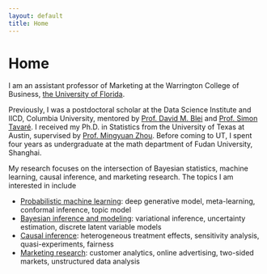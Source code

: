 ```yaml
---
layout: default
title: Home
---
```


<div>
 <h1 class="page-title">Home</h1>
</div>

<div>
<div class="row">
  <p>
   
 <p> I am an assistant professor of Marketing at the Warrington College of Business, <a href="https://www.ufl.edu">the University of Florida</a>. </p>
 

 
<p>  Previously, I was a postdoctoral scholar at the Data Science Institute and IICD, Columbia University, mentored by <a href="http://www.cs.columbia.edu/~blei/">Prof. David M. Blei</a> and <a href="https://en.wikipedia.org/wiki/Simon_Tavaré">Prof. Simon Tavaré</a>. I received my Ph.D. in Statistics from the University of Texas at Austin, supervised by <a href="https://mingyuanzhou.github.io">Prof. Mingyuan Zhou</a>.  Before coming to UT, I spent four years as undergraduate at the math department of  Fudan University, Shanghai. </p>

 
<p> My research focuses on the intersection of Bayesian statistics, machine learning, causal inference, and marketing research. The topics I am interested in include </p>

  <ul>
   <li> <ins><a href="https://mingzhang-yin.github.io/pubs/pml.html">Probabilistic machine learning</a></ins>: deep generative model, meta-learning, conformal inference, topic model</li>
   <li> <ins><a href="https://mingzhang-yin.github.io/pubs/bayes.html">Bayesian inference and modeling</a></ins>: variational inference, uncertainty estimation, discrete latent variable models </li>
   <li> <ins><a href="https://mingzhang-yin.github.io/pubs/causal.html">Causal inference</a></ins>: heterogeneous treatment effects, sensitivity analysis, quasi-experiments, fairness </li>
   <li> <ins><a href="https://mingzhang-yin.github.io/index.html">Marketing research</a></ins>: customer analytics, online advertising, two-sided markets, unstructured data analysis </li>
  </ul>
 
 



